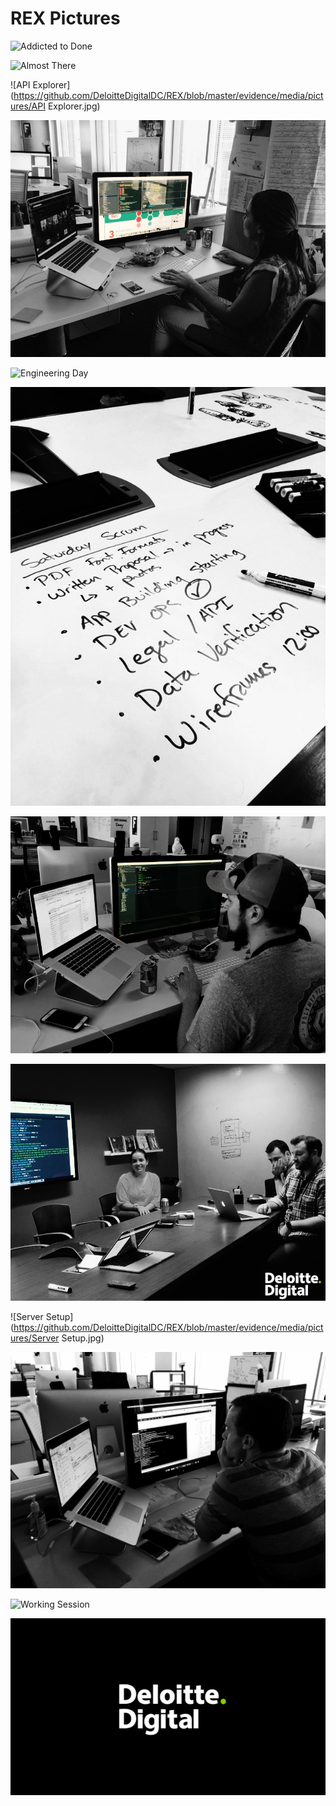 REX Pictures
=================

![Addicted to Done](https://github.com/DeloitteDigitalDC/REX/blob/master/evidence/media/pictures/AddictedToDone.jpg)

![Almost There](https://github.com/DeloitteDigitalDC/REX/blob/master/evidence/media/pictures/AlmostThere.jpg)

![API Explorer](https://github.com/DeloitteDigitalDC/REX/blob/master/evidence/media/pictures/API Explorer.jpg)

![CSSing](https://github.com/DeloitteDigitalDC/REX/blob/master/evidence/media/pictures/CSS'ing.jpg)

![Engineering Day](https://github.com/DeloitteDigitalDC/REX/blob/master/evidence/media/pictures/EngineeringDay.png)

![For a good Cause](https://github.com/DeloitteDigitalDC/REX/blob/master/evidence/media/pictures/ForAGoodCause.jpg)

![Modularity God](https://github.com/DeloitteDigitalDC/REX/blob/master/evidence/media/pictures/ModularityGod.jpg)

![SCRUM](https://github.com/DeloitteDigitalDC/REX/blob/master/evidence/media/pictures/SCRUM.jpg)

![Server Setup](https://github.com/DeloitteDigitalDC/REX/blob/master/evidence/media/pictures/Server Setup.jpg)

![Still Got It](https://github.com/DeloitteDigitalDC/REX/blob/master/evidence/media/pictures/StillGotIt.jpg)

![Working Session](https://github.com/DeloitteDigitalDC/REX/blob/master/evidence/media/pictures/WorkingSession.jpg)

![Deloitte Digital Logo](https://github.com/DeloitteDigitalDC/REX/blob/master/evidence/media/pictures/DD_Logo.jpg)
